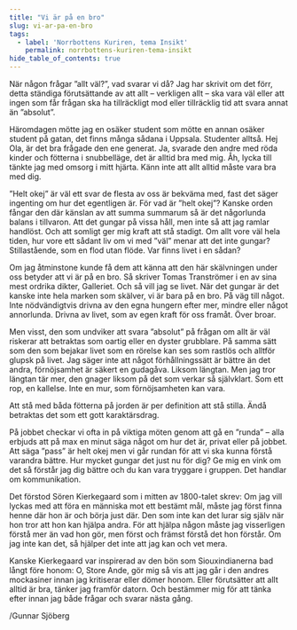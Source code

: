 ```yaml
---
title: "Vi är på en bro"
slug: vi-ar-pa-en-bro
tags:
  - label: 'Norrbottens Kuriren, tema Insikt'
    permalink: norrbottens-kuriren-tema-insikt
hide_table_of_contents: true
---
```

När någon frågar ”allt väl?”, vad svarar vi då? Jag har skrivit om det förr, detta ständiga förutsättande av att allt – verkligen allt – ska vara väl eller att ingen som får frågan ska ha tillräckligt mod eller tillräcklig tid att svara annat än ”absolut”.

<!--truncate-->

Häromdagen mötte jag en osäker student som mötte en annan osäker student på gatan, det finns många sådana i Uppsala. Studenter alltså. Hej Ola, är det bra frågade den ene generat. Ja, svarade den andre med röda kinder och fötterna i snubbelläge, det är alltid bra med mig. Åh, lycka till tänkte jag med omsorg i mitt hjärta. Känn inte att allt alltid måste vara bra med dig.

”Helt okej” är väl ett svar de flesta av oss är bekväma med, fast det säger ingenting om hur det egentligen är. För vad är ”helt okej”? Kanske orden fångar den där känslan av att summa summarum så är det någorlunda balans i tillvaron. Att det gungar på vissa håll, men inte så att jag ramlar handlöst. Och att somligt ger mig kraft att stå stadigt. Om allt vore väl hela tiden, hur vore ett sådant liv om vi med ”väl” menar att det inte gungar? Stillastående, som en flod utan flöde. Var finns livet i en sådan?

Om jag åtminstone kunde få dem att känna att den här skälvningen under oss betyder att vi är på en bro. Så skriver Tomas Tranströmer i en av sina mest ordrika dikter, Galleriet. Och så vill jag se livet. När det gungar är det kanske inte hela marken som skälver, vi är bara på en bro. På väg till något. Inte nödvändigtvis drivna av den egna hungern efter mer, mindre eller något annorlunda. Drivna av livet, som av egen kraft för oss framåt. Över broar.

Men visst, den som undviker att svara ”absolut” på frågan om allt är väl riskerar att betraktas som oartig eller en dyster grubblare. På samma sätt som den som bejakar livet som en rörelse kan ses som rastlös och alltför glupsk på livet. Jag säger inte att något förhållningssätt är bättre än det andra, förnöjsamhet är säkert en gudagåva. Liksom längtan. Men jag tror längtan tär mer, den gnager liksom på det som verkar så självklart. Som ett rop, en kallelse. Inte en mur, som förnöjsamheten kan vara.

Att stå med båda fötterna på jorden är per definition att stå stilla. Ändå betraktas det som ett gott karaktärsdrag.

På jobbet checkar vi ofta in på viktiga möten genom att gå en ”runda” – alla erbjuds att på max en minut säga något om hur det är, privat eller på jobbet. Att säga ”pass” är helt okej men vi går rundan för att vi ska kunna förstå varandra bättre. Hur mycket gungar det just nu för dig? Ge mig en vink om det så förstår jag dig bättre och du kan vara tryggare i gruppen. Det handlar om kommunikation.

Det förstod Sören Kierkegaard som i mitten av 1800-talet skrev: Om jag vill lyckas med att föra en människa mot ett bestämt mål, måste jag först finna henne där hon är och börja just där. Den som inte kan det lurar sig själv när hon tror att hon kan hjälpa andra. För att hjälpa någon måste jag visserligen förstå mer än vad hon gör, men först och främst förstå det hon förstår. Om jag inte kan det, så hjälper det inte att jag kan och vet mera.

Kanske Kierkegaard var inspirerad av den bön som Siouxindianerna bad långt före honom: O, Store Ande, gör mig så vis att jag går i den andres mockasiner innan jag kritiserar eller dömer honom. Eller förutsätter att allt alltid är bra, tänker jag framför datorn. Och bestämmer mig för att tänka efter innan jag både frågar och svarar nästa gång.

/Gunnar Sjöberg
